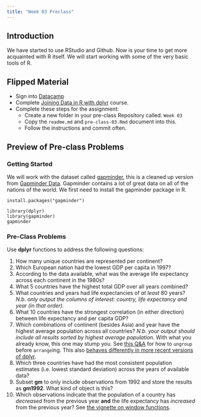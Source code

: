 ```yaml
---
title: "Week 03 Preclass"
---
```



## Introduction

We have started to use RStudio and Github. Now is your time to get more acquainted with R itself. We will start working with some of the very basic tools of R. 



## Flipped Material 

- Sign into [Datacamp](https://www.datacamp.com/)
- Complete [Joining Data in R with dplyr](https://www.datacamp.com/courses/joining-data-in-r-with-dplyr) course. 
- Complete these steps for the assignment:
    - Create a new folder in your pre-class Repository called: `Week 03`
    - Copy the `readme.md` and `pre-class-03.Rmd` document into this.
    - Follow the instructions and commit often. 
    

## Preview of Pre-class Problems

### Getting Started


We will work with the dataset called [gapminder](https://github.com/jennybc/gapminder), this is a cleaned up version from [Gapminder Data](http://www.gapminder.org/data/). Gapminder contains a lot of great data on all of the nations of the world. We first need to install the gapminder package in R. 

```
install.packages("gapminder")
```



```
library(dplyr)
library(gapminder)
gapminder
```



### Pre-Class Problems

Use **dplyr** functions to address the following questions:

1. How many unique countries are represented per continent?
2. Which European nation had the lowest GDP per capita in 1997? 
3. According to the data available, what was the average life expectancy across each continent in the 1980s?
4. What 5 countries have the highest total GDP over all years combined?
5. What countries and years had life expectancies of _at least_ 80 years? _N.b. only output the columns of interest: country, life expectancy and year (in that order)._
6. What 10 countries have the strongest correlation (in either direction) between life expectancy and per capita GDP?
7. Which combinations of continent (besides Asia) and year have the highest average population across all countries? _N.b. your output should include all results sorted by highest average population_. With what you already know, this one may stump you. See [this Q&A](http://stackoverflow.com/q/27207963/654296) for how to `ungroup` before `arrange`ing. This also [behaves differently in more recent versions of dplyr](https://github.com/hadley/dplyr/releases/tag/v0.5.0).
8. Which three countries have had the most consistent population estimates (i.e. lowest standard deviation) across the years of available data? 
9. Subset **gm** to only include observations from 1992 and store the results as **gm1992**. What kind of object is this?
10. Which observations indicate that the population of a country has *decreased* from the previous year **and** the life expectancy has *increased* from the previous year? See [the vignette on window functions](https://cran.r-project.org/web/packages/dplyr/vignettes/window-functions.html).






